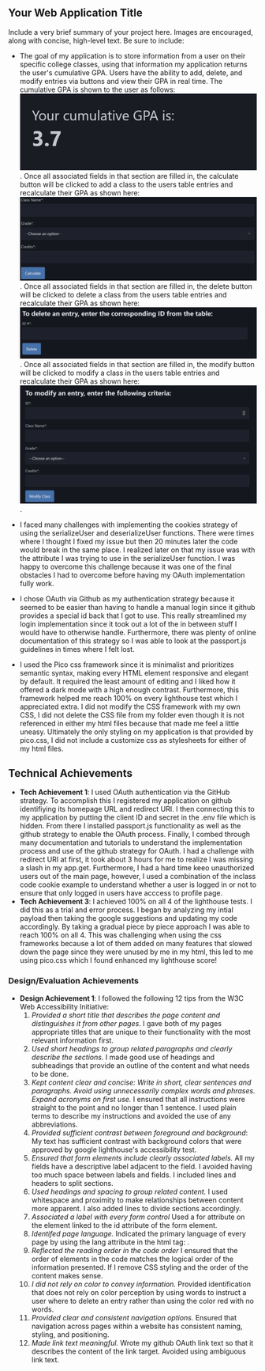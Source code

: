 ## Your Web Application Title

Include a very brief summary of your project here. Images are encouraged, along with concise, high-level text. Be sure to include:

- The goal of my application is to store information from a user on their specific college classes, using that information my application returns the user's cumulative GPA. Users have the ability to add, delete, and modify entries via buttons and view their GPA in real time. 
  The cumulative GPA is shown to the user as follows: ![alt text](image.png) . 
  Once all associated fields in that section are filled in, the calculate button will be clicked to add a class to the users table entries and recalculate their GPA as shown here: ![alt text](image-1.png) .
  Once all associated fields in that section are filled in, the delete button will be clicked to delete a class from the users table entries and recalculate their GPA as shown here: ![alt text](image-2.png) .
  Once all associated fields in that section are filled in, the modify button will be clicked to modify a class in the users table entries and recalculate their GPA as shown here: ![alt text](image-3.png) .

- I faced many challenges with implementing the cookies strategy of using the serializeUser and deserializeUser functions. There were times where I thought I fixed my issue but then 20 minutes later the code would break in the same place. I realized later on that my issue was with the attribute I was trying to use in the serializeUser function. I was happy to overcome this challenge because it was one of the final obstacles I had to overcome before having my OAuth implementation fully work. 

- I chose OAuth via Github as my authentication strategy because it seemed to be easier than having to handle a manual login since it github provides a special id back that I got to use. This really streamlined my login implementation since it took out a lot of the in between stuff I would have to otherwise handle. Furthermore, there was plenty of online documentation of this strategy so I was able to look at the passport.js guidelines in times where I felt lost. 

- I used the Pico css framework since it is minimalist and prioritizes semantic syntax, making every HTML element responsive and elegant by default. It required the least amount of editing and I liked how it offered a dark mode with a high enough contrast. Furthermore, this framework helped me reach 100% on every lighthouse test which I appreciated extra. 
  I did not modify the CSS framework with my own CSS, I did not delete the CSS file from my folder even though it is not referenced in either my html files because that made me feel a little uneasy. Ultimately the only styling on my application is that provided by pico.css, I did not include a customize css as stylesheets for either of my html files.

## Technical Achievements
- **Tech Achievement 1**: I used OAuth authentication via the GitHub strategy. To accomplish this I registered my application on github identifiying its homepage URL and redirect URI. I then connecting this to my application by putting the client ID and secret in the .env file which is hidden. From there I installed passport.js functionality as well as the github strategy to enable the OAuth process. Finally, I combed through many documentation and tutorials to understand the implementation process and use of the github strategy for OAuth. I had a challenge with redirect URI at first, it took about 3 hours for me to realize I was missing a slash in my app.get. Furthermore, I had a hard time keeo unauthorized users out of the main page, however, I used a combination of the inclass code cookie example to understand whether a user is logged in or not to ensure that only logged in users have acccess to profile page. 
- **Tech Achievement 3**: I achieved 100% on all 4 of the lighthouse tests. I did this as a trial and error process. I began by analyzing my intial payload then taking the google suggestions and updating my code accordingly. By taking a gradual piece by piece approach I was able to reach 100% on all 4. This was challenging when using the css frameworks because a lot of them added on many features that slowed down the page since they were unused by me in my html, this led to me using pico.css which I found enhanced my lighthouse score! 

### Design/Evaluation Achievements
- **Design Achievement 1**: I followed the following 12 tips from the W3C Web Accessibility Initiative:
  1. *Provided a short title that describes the page content and distinguishes it from other pages*. I gave both of my pages appropriate titles that are unique to their functionality with the most relevant information first.
  2. *Used short headings to group related paragraphs and clearly describe the sections.* I made good use of headings and subheadings that provide an outline of the content and what needs to be done. 
  3. *Kept content clear and concise: Write in short, clear sentences and paragraphs. Avoid using unnecessarily complex words and phrases. Expand acronyms on first use.* I ensured that all instructions were straight to the point and no longer than 1 sentence. I used plain terms to describe my instructions and avoided the use of any abbreviations. 
  4. *Provided sufficient contrast between foreground and background*: My text has sufficient contrast with background colors that were approved by google lighthouse's accessibility test. 
  5. *Ensured that form elements include clearly associated labels.* All my fields have a descriptive label adjacent to the field. I avoided having too much space between labels and fields. I included lines and headers to split sections. 
  6. *Used headings and spacing to group related content.* I used whitespace and proximity to make relationships between content more apparent. I also added lines to divide sections accordingly. 
  7. *Associated a label with every form control* Used a for attribute on the <label> element linked to the id attribute of the form element.
  8. *Identifed page language.* Indicated the primary language of every page by using the lang attribute in the html tag: <html lang="en">. 
  9. *Reflected the reading order in the code order* I ensured that the order of elements in the code matches the logical order of the information presented. If I remove CSS styling and the order of the content makes sense.
  10. *I did not rely on color to convey information.* Provided identification that does not rely on color perception by using words to instruct a user where to delete an entry rather than using the color red with no words.
  11. *Provided clear and consistent navigation options.* Ensured that navigation across pages within a website has consistent naming, styling, and positioning. 
  12. *Made link text meaningful.* Wrote my github OAuth link text so that it describes the content of the link target. Avoided using ambiguous link text.